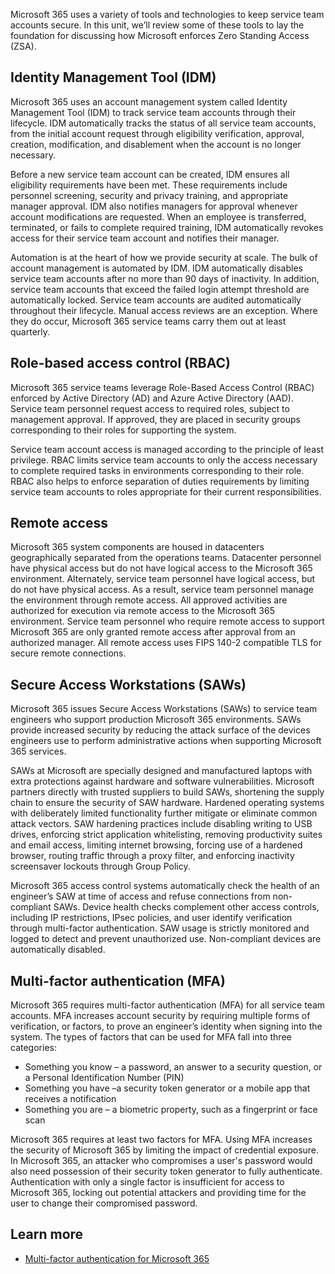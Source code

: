 Microsoft 365 uses a variety of tools and technologies to keep service team accounts secure. In this unit, we’ll review some of these tools to lay the foundation for discussing how Microsoft enforces Zero Standing Access (ZSA).

## Identity Management Tool (IDM)

Microsoft 365 uses an account management system called Identity Management Tool (IDM) to track service team accounts through their lifecycle. IDM automatically tracks the status of all service team accounts, from the initial account request through eligibility verification, approval, creation, modification, and disablement when the account is no longer necessary.

Before a new service team account can be created, IDM ensures all eligibility requirements have been met. These requirements include personnel screening, security and privacy training, and appropriate manager approval. IDM also notifies managers for approval whenever account modifications are requested. When an employee is transferred, terminated, or fails to complete required training, IDM automatically revokes access for their service team account and notifies their manager.

Automation is at the heart of how we provide security at scale. The bulk of account management is automated by IDM. IDM automatically disables service team accounts after no more than 90 days of inactivity. In addition, service team accounts that exceed the failed login attempt threshold are automatically locked. Service team accounts are audited automatically throughout their lifecycle. Manual access reviews are an exception. Where they do occur, Microsoft 365 service teams carry them out at least quarterly.

## Role-based access control (RBAC)

Microsoft 365 service teams leverage Role-Based Access Control (RBAC) enforced by Active Directory (AD) and Azure Active Directory (AAD). Service team personnel request access to required roles, subject to management approval. If approved, they are placed in security groups corresponding to their roles for supporting the system.

Service team account access is managed according to the principle of least privilege. RBAC limits service team accounts to only the access necessary to complete required tasks in environments corresponding to their role. RBAC also helps to enforce separation of duties requirements by limiting service team accounts to roles appropriate for their current responsibilities.

## Remote access

Microsoft 365 system components are housed in datacenters geographically separated from the operations teams. Datacenter personnel have physical access but do not have logical access to the Microsoft 365 environment. Alternately, service team personnel have logical access, but do not have physical access. As a result, service team personnel manage the environment through remote access. All approved activities are authorized for execution via remote access to the Microsoft 365 environment. Service team personnel who require remote access to support Microsoft 365 are only granted remote access after approval from an authorized manager. All remote access uses FIPS 140-2 compatible TLS for secure remote connections.

## Secure Access Workstations (SAWs)

Microsoft 365 issues Secure Access Workstations (SAWs) to service team engineers who support production Microsoft 365 environments. SAWs provide increased security by reducing the attack surface of the devices engineers use to perform administrative actions when supporting Microsoft 365 services.

SAWs at Microsoft are specially designed and manufactured laptops with extra protections against hardware and software vulnerabilities. Microsoft partners directly with trusted suppliers to build SAWs, shortening the supply chain to ensure the security of SAW hardware. Hardened operating systems with deliberately limited functionality further mitigate or eliminate common attack vectors. SAW hardening practices include disabling writing to USB drives, enforcing strict application whitelisting, removing productivity suites and email access, limiting internet browsing, forcing use of a hardened browser, routing traffic through a proxy filter, and enforcing inactivity screensaver lockouts through Group Policy.

Microsoft 365 access control systems automatically check the health of an engineer’s SAW at time of access and refuse connections from non-compliant SAWs. Device health checks complement other access controls, including IP restrictions, IPsec policies, and user identify verification through multi-factor authentication. SAW usage is strictly monitored and logged to detect and prevent unauthorized use. Non-compliant devices are automatically disabled.

## Multi-factor authentication (MFA)

Microsoft 365 requires multi-factor authentication (MFA) for all service team accounts. MFA increases account security by requiring multiple forms of verification, or factors, to prove an engineer’s identity when signing into the system. The types of factors that can be used for MFA fall into three categories:

- Something you know – a password, an answer to a security question, or a Personal Identification Number (PIN)
- Something you have –a security token generator or a mobile app that receives a notification
- Something you are – a biometric property, such as a fingerprint or face scan

Microsoft 365 requires at least two factors for MFA. Using MFA increases the security of Microsoft 365 by limiting the impact of credential exposure. In Microsoft 365, an attacker who compromises a user's password would also need possession of their security token generator to fully authenticate. Authentication with only a single factor is insufficient for access to Microsoft 365, locking out potential attackers and providing time for the user to change their compromised password.

## Learn more

- [Multi-factor authentication for Microsoft 365](https://docs.microsoft.com/microsoft-365/admin/security-and-compliance/multi-factor-authentication-microsoft-365?azure-portal=true)
